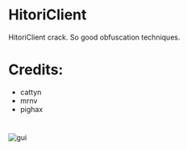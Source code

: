 # HitoriClient
HitoriClient crack. So good obfuscation techniques.
# Credits:
- cattyn
- mrnv
- pighax
# 
![gui](https://imgur.com/a/AAKEju0)
